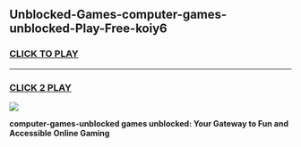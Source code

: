 
## Unblocked-Games-computer-games-unblocked-Play-Free-koiy6
<h3>
<a href="https://premium76.site?title=computer-games-unblocked&ref=09A">CLICK TO PLAY</a></h3>
<hr>

<h3>
<a href="https://premium76.site?title=computer-games-unblocked&ref=09A">CLICK 2 PLAY</a>
  
</h3>

<a href="https://premium76.site?title=computer-games-unblocked&ref=09A"><img src="https://clearcache.store/games.png"></a>


**computer-games-unblocked games unblocked: Your Gateway to Fun and Accessible Online Gaming**
